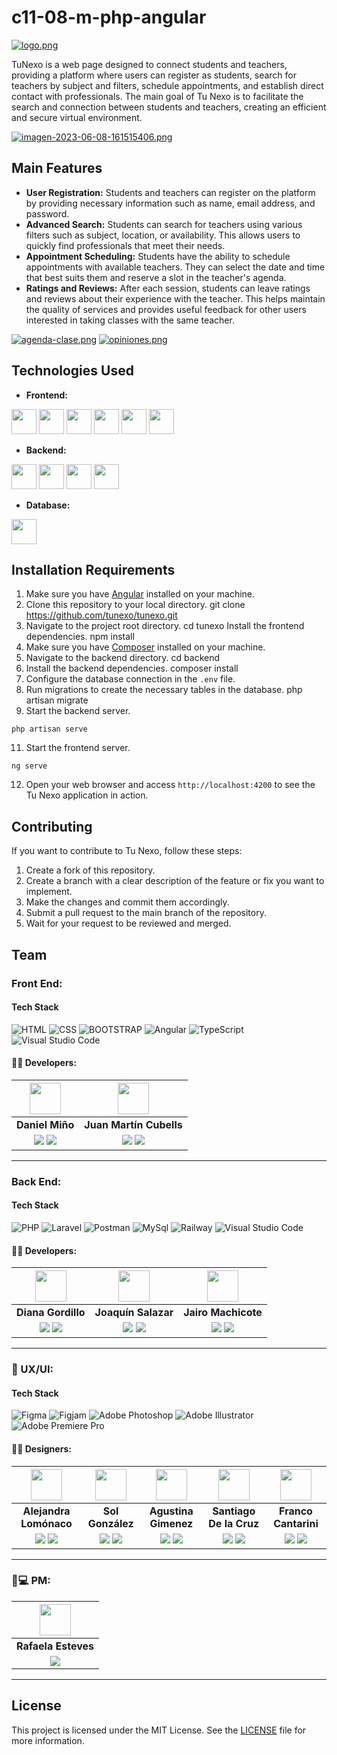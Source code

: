 # c11-08-m-php-angular

[![logo.png](https://i.postimg.cc/pL53zYQc/logo.png)](https://postimg.cc/gxdMPhT3)

TuNexo is a web page designed to connect students and teachers, providing a platform where users can register as students, search for teachers by subject and filters, schedule appointments, and establish direct contact with professionals. The main goal of Tu Nexo is to facilitate the search and connection between students and teachers, creating an efficient and secure virtual environment.

[![imagen-2023-06-08-161515406.png](https://i.postimg.cc/C1jWcB59/imagen-2023-06-08-161515406.png)](https://postimg.cc/zbGtBfnk)

## Main Features

- **User Registration:** Students and teachers can register on the platform by providing necessary information such as name, email address, and password.
- **Advanced Search:** Students can search for teachers using various filters such as subject, location, or availability. This allows users to quickly find professionals that meet their needs.
- **Appointment Scheduling:** Students have the ability to schedule appointments with available teachers. They can select the date and time that best suits them and reserve a slot in the teacher's agenda.
- **Ratings and Reviews:** After each session, students can leave ratings and reviews about their experience with the teacher. This helps maintain the quality of services and provides useful feedback for other users interested in taking classes with the same teacher.

[![agenda-clase.png](https://i.postimg.cc/xj6mBqcn/agenda-clase.png)](https://postimg.cc/gr6rZzVT)
[![opiniones.png](https://i.postimg.cc/nzjL5V5c/opiniones.png)](https://postimg.cc/62Kw4KtD)

## Technologies Used

- **Frontend:**

<img src="https://cdn.worldvectorlogo.com/logos/html-1.svg" width="40" height="40"/> <img src="https://cdn.worldvectorlogo.com/logos/css-3.svg" width="40" height="40"/> <img src="https://cdn.cdnlogo.com/logos/b/50/bootstrap.svg" width="40" height="40"/> <img src="https://cdn.worldvectorlogo.com/logos/typescript.svg" width="40" height="40"/> <img src="https://cdn.worldvectorlogo.com/logos/angular-icon-1.svg" width="40" height="40"/> <img src="https://cdn.worldvectorlogo.com/logos/visual-studio-code-1.svg" width="40" height="40"/>

- **Backend:**

<img src="https://cdn.cdnlogo.com/logos/p/71/php.svg" width="40" height="40"/> <img src="https://cdn.cdnlogo.com/logos/l/23/laravel.svg" width="40" height="40"/> <img src="https://cdn.cdnlogo.com/logos/p/20/postman.svg" width="40" height="40"/> <img src="https://cdn.worldvectorlogo.com/logos/visual-studio-code-1.svg" width="40" height="40"/>

- **Database:**

<img src="https://cdn.cdnlogo.com/logos/m/10/mysql.svg" width="40" height="40"/>

## Installation Requirements

1. Make sure you have [Angular](https://angular.io/guide/setup-local) installed on your machine.
2. Clone this repository to your local directory.
git clone https://github.com/tunexo/tunexo.git
3. Navigate to the project root directory.
cd tunexo
Install the frontend dependencies.
npm install
4. Make sure you have [Composer](https://getcomposer.org/doc/00-intro.md) installed on your machine.
5. Navigate to the backend directory.
cd backend
7. Install the backend dependencies.
composer install
8. Configure the database connection in the `.env` file.
9. Run migrations to create the necessary tables in the database.
php artisan migrate
10. Start the backend server.
 ```
 php artisan serve
 ```
11. Start the frontend server.
 ```
 ng serve
 ```
12. Open your web browser and access `http://localhost:4200` to see the Tu Nexo application in action.

## Contributing

If you want to contribute to Tu Nexo, follow these steps:

1. Create a fork of this repository.
2. Create a branch with a clear description of the feature or fix you want to implement.
3. Make the changes and commit them accordingly.
4. Submit a pull request to the main branch of the repository.
5. Wait for your request to be reviewed and merged.

## Team

### Front End:

#### Tech Stack

![HTML](https://img.shields.io/badge/HTML-E34F26?style=for-the-badge&logo=HTML5&logoColor=white)
![CSS](https://img.shields.io/badge/CSS-1572B6?style=for-the-badge&logo=CSS3&logoColor=white)
![BOOTSTRAP](https://img.shields.io/badge/BOOTSTRAP-7952B3?style=for-the-badge&logo=BOOTSTRAP&logoColor=white)
![Angular](https://img.shields.io/badge/Angular-E23237?style=for-the-badge&logo=Angular&logoColor=white)
![TypeScript](https://img.shields.io/badge/TypeScript-3178C6?style=for-the-badge&logo=TypeScript&logoColor=white)
![Visual Studio Code](https://img.shields.io/badge/Visual_Studio_Code-22A7F2?style=for-the-badge&logo=Visual%20studio&logoColor=white)

#### 🧑‍💻 Developers:

| <img src="https://www.nicepng.com/png/full/128-1280406_user-icon-png.png" width=50>| <img src="https://www.nicepng.com/png/full/128-1280406_user-icon-png.png" width=50>|
|:-:|:-:|
| **Daniel Miño**| **Juan Martín Cubells**|
| <a href="#"><img src="https://img.shields.io/badge/github-%23121011.svg?&style=for-the-badge&logo=github&logoColor=white"/></a> <a href="https://www.linkedin.com/in/daniel-miño-b89b76200/"><img src="https://img.shields.io/badge/linkedin%20-%230077B5.svg?&style=for-the-badge&logo=linkedin&logoColor=white"/></a> | <a href="#"><img src="https://img.shields.io/badge/github-%23121011.svg?&style=for-the-badge&logo=github&logoColor=white"/></a> <a href="https://www.linkedin.com/in/juan-mart%C3%ADn-cubells-b8a029176/"><img src="https://img.shields.io/badge/linkedin%20-%230077B5.svg?&style=for-the-badge&logo=linkedin&logoColor=white"/></a> |


<hr/>

### Back End:

#### Tech Stack

![PHP](https://img.shields.io/badge/PHP-777BB4?style=for-the-badge&logo=PHP&logoColor=white)
![Laravel](https://img.shields.io/badge/Laravel-FF2D20?style=for-the-badge&logo=Laravel&logoColor=white)
![Postman](https://img.shields.io/badge/Postman-FF6C37?style=for-the-badge&logo=Postman&logoColor=white)
![MySql](https://img.shields.io/badge/MySql-4479A1?style=for-the-badge&logo=MySql&logoColor=white)
![Railway](https://img.shields.io/badge/Railway-0B0D0E?style=for-the-badge&logo=Railway&logoColor=white)
![Visual Studio Code](https://img.shields.io/badge/Visual_Studio_Code-22A7F2?style=for-the-badge&logo=Visual%20studio&logoColor=white)

#### 🧑‍💻 Developers:

| <img src="https://www.nicepng.com/png/full/128-1280406_user-icon-png.png" width=50>| <img src="https://www.nicepng.com/png/full/128-1280406_user-icon-png.png" width=50>| <img src="https://www.nicepng.com/png/full/128-1280406_user-icon-png.png" width=50>|
|:-:|:-:|:-:|
| **Diana Gordillo** | **Joaquín Salazar** | **Jairo Machicote** |
| <a href="#"><img src="https://img.shields.io/badge/github-%23121011.svg?&style=for-the-badge&logo=github&logoColor=white"/></a> <a href="https://www.linkedin.com/in/diana-gordillo-v/"><img src="https://img.shields.io/badge/linkedin%20-%230077B5.svg?&style=for-the-badge&logo=linkedin&logoColor=white"/></a> | <a href="#"><img src="https://img.shields.io/badge/github-%23121011.svg?&style=for-the-badge&logo=github&logoColor=white"/></a> <a href="https://www.linkedin.com/in/jes%C3%BAs-joaqu%C3%ADn-salazar-888668261/"><img src="https://img.shields.io/badge/linkedin%20-%230077B5.svg?&style=for-the-badge&logo=linkedin&logoColor=white"/></a> |  <a href="#"><img src="https://img.shields.io/badge/github-%23121011.svg?&style=for-the-badge&logo=github&logoColor=white"/></a> <a href="#"><img src="https://img.shields.io/badge/linkedin%20-%230077B5.svg?&style=for-the-badge&logo=linkedin&logoColor=white"/></a> |


<hr/>

### 🎨 UX/UI:

#### Tech Stack

![Figma](https://img.shields.io/badge/Figma-F24E1E?style=for-the-badge&logo=Figma&logoColor=white)
![Figjam](https://img.shields.io/badge/Figjam-F0E3FF?style=for-the-badge&logo=Figjam&logoColor=white)
![Adobe Photoshop](https://img.shields.io/badge/adobephotoshop-31A8FF?style=for-the-badge&logo=adobephotoshop&logoColor=white)
![Adobe Illustrator](https://img.shields.io/badge/Illustrator-F9A00?style=for-the-badge&logo=Illustrator&logoColor=white)
![Adobe Premiere Pro](https://img.shields.io/badge/adobepremierepro-9999FF?style=for-the-badge&logo=adobepremierepro&logoColor=white)

#### 🧑‍💻 Designers:

| <img src="https://www.nicepng.com/png/full/128-1280406_user-icon-png.png" width=50>| <img src="https://www.nicepng.com/png/full/128-1280406_user-icon-png.png" width=50>| <img src="https://www.nicepng.com/png/full/128-1280406_user-icon-png.png" width=50>| <img src="https://www.nicepng.com/png/full/128-1280406_user-icon-png.png" width=50>| <img src="https://www.nicepng.com/png/full/128-1280406_user-icon-png.png" width=50>|
|:-:|:-:|:-:|:-:|:-:|
| **Alejandra Lomónaco** | **Sol González** | **Agustina Gimenez** | **Santiago De la Cruz** | **Franco Cantarini** |
| <a href="#"><img src="https://img.shields.io/badge/Behance-1769ff?style=for-the-badge&logo=behance&logoColor=white"/></a> <a href="https://www.linkedin.com/in/alejandraelomonaco/"><img src="https://img.shields.io/badge/linkedin%20-%230077B5.svg?&style=for-the-badge&logo=linkedin&logoColor=white"/></a> | <a href="#"><img src="https://img.shields.io/badge/Behance-1769ff?style=for-the-badge&logo=behance&logoColor=white"/></a> <a href="https://www.linkedin.com/in/sol-gonzalezdi/"><img src="https://img.shields.io/badge/linkedin%20-%230077B5.svg?&style=for-the-badge&logo=linkedin&logoColor=white"/></a> |  <a href="#"><img src="https://img.shields.io/badge/Behance-1769ff?style=for-the-badge&logo=behance&logoColor=white"/></a> <a href="https://www.linkedin.com/in/agustina-gimenez-a18483244/"><img src="https://img.shields.io/badge/linkedin%20-%230077B5.svg?&style=for-the-badge&logo=linkedin&logoColor=white"/></a> |  <a href="#"><img src="https://img.shields.io/badge/Behance-1769ff?style=for-the-badge&logo=behance&logoColor=white"/></a> <a href="https://www.linkedin.com/in/santiagodlc/"><img src="https://img.shields.io/badge/linkedin%20-%230077B5.svg?&style=for-the-badge&logo=linkedin&logoColor=white"/></a> |  <a href="#"><img src="https://img.shields.io/badge/Behance-1769ff?style=for-the-badge&logo=behance&logoColor=white"/></a> <a href="https://www.linkedin.com/in/francocantarini-/"><img src="https://img.shields.io/badge/linkedin%20-%230077B5.svg?&style=for-the-badge&logo=linkedin&logoColor=white"/></a> |

<hr/>

### 👩💻 PM:

| <img src="https://www.nicepng.com/png/full/128-1280406_user-icon-png.png" width=50>|
|:-:|
| **Rafaela Esteves**|
| <a href="https://www.linkedin.com/in/rafaela-estevesg/"><img src="https://img.shields.io/badge/linkedin%20-%230077B5.svg?&style=for-the-badge&logo=linkedin&logoColor=white"/></a> |


<hr/>

## License

This project is licensed under the MIT License. See the [LICENSE](LICENSE) file for more information.



